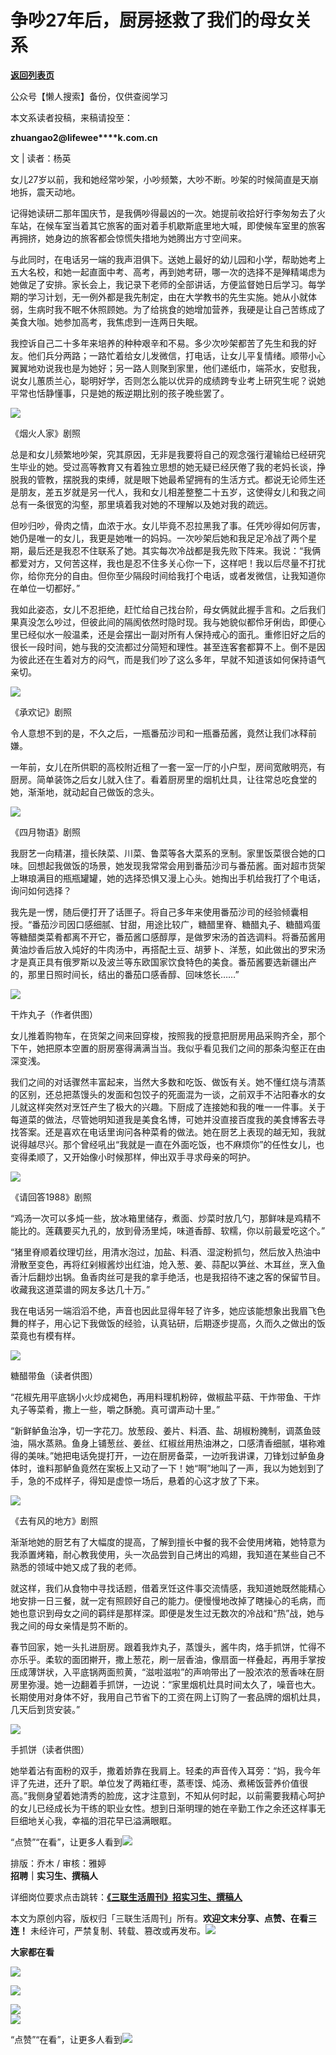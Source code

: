 # 争吵27年后，厨房拯救了我们的母女关系

[**返回列表页**](/gzh/三联生活周刊)

公众号【懒人搜索】备份，仅供查阅学习

本文系读者投稿，来稿请投至：

**zhuangao2@lifewee****k.com.cn**

文 | 读者：杨英

女儿27岁以前，我和她经常吵架，小吵频繁，大吵不断。吵架的时候简直是天崩地拆，震天动地。

记得她读研二那年国庆节，是我俩吵得最凶的一次。她提前收拾好行李匆匆去了火车站，在候车室当着其它旅客的面对着手机歇斯底里地大喊，即使候车室里的旅客再拥挤，她身边的旅客都会惊慌失措地为她腾出方寸空间来。

与此同时，在电话另一端的我声泪俱下。送她上最好的幼儿园和小学，帮助她考上五大名校，和她一起直面中考、高考，再到她考研，哪一次的选择不是殚精竭虑为她做足了安排。家长会上，我记录下老师的全部讲话，方便监督她日后学习。每学期的学习计划，无一例外都是我先制定，由在大学教书的先生实施。她从小就体弱，生病时我不眠不休照顾她。为了给挑食的她增加营养，我硬是让自己苦练成了美食大咖。她参加高考，我焦虑到一连两日失眠。

我控诉自己二十多年来培养的种种艰辛和不易。多少次吵架都苦了先生和我的好友。他们兵分两路；一路忙着给女儿发微信，打电话，让女儿平复情绪。顺带小心翼翼地劝说我也是为她好；另一路人则聚到家里，他们递纸巾，端茶水，安慰我，说女儿蕙质兰心，聪明好学，否则怎么能以优异的成绩跨专业考上研究生呢？说她平常也恬静懂事，只是她的叛逆期比别的孩子晚些罢了。

![](https://mmbiz.qpic.cn/mmbiz_jpg/WPoucdN9TtYqQD4p7UzIoO9olVFc5Hm79ZKre1RZuH8caxMobTM6IMbh9ENFsUJIJsq06e8eicJp3VZ3U6y1wmA/640?wx_fmt=jpeg&from;=appmsg)

《烟火人家》剧照

总是和女儿频繁地吵架，究其原因，无非是我要将自己的观念强行灌输给已经研究生毕业的她。受过高等教育又有着独立思想的她无疑已经厌倦了我的老妈长谈，挣脱我的管教，摆脱我的束缚，就是眼下她最希望拥有的生活方式。都说无论师生还是朋友，差五岁就是另一代人，我和女儿相差整整二十五岁，这使得女儿和我之间总有一条很宽的沟壑，那里填着我对她的不理解以及她对我的疏远。

但吵归吵，骨肉之情，血浓于水。女儿毕竟不忍拉黑我了事。任凭吵得如何厉害，她仍是唯一的女儿，我更是她唯一的妈妈。一次吵架后她和我足足冷战了两个星期，最后还是我忍不住联系了她。其实每次冷战都是我先败下阵来。我说：“我俩都爱对方，又何苦这样，我也是忍不住多关心你一下，这样吧！我以后尽量不打扰你，给你充分的自由。但你至少隔段时间给我打个电话，或者发微信，让我知道你在单位一切都好。”

我如此姿态，女儿不忍拒绝，赶忙给自己找台阶，母女俩就此握手言和。之后我们果真没怎么吵过，但彼此间的隔阂依然时隐时现。我与她貌似都伶牙俐齿，即便心里已经似水一般温柔，还是会摆出一副对所有人保持戒心的面孔。重修旧好之后的很长一段时间，她与我的交流都过分简短和理性。甚至连客套都算不上。倒不是因为彼此还在生着对方的闷气，而是我们吵了这么多年，早就不知道该如何保持语气亲切。

![](https://mmbiz.qpic.cn/mmbiz_jpg/WPoucdN9TtYqQD4p7UzIoO9olVFc5Hm7eO6FwJmdl43R8lxAlvnzQPgpKMibcY2Tpr0ZBbAXkcekmNeCcribDxsw/640?wx_fmt=jpeg&from;=appmsg)

《承欢记》剧照

令人意想不到的是，不久之后，一瓶番茄沙司和一瓶番茄酱，竟然让我们冰释前嫌。

一年前，女儿在所供职的高校附近租了一套一室一厅的小户型，房间宽敞明亮，有厨房。简单装饰之后女儿就入住了。看着厨房里的烟机灶具，让往常总吃食堂的她，渐渐地，就动起自己做饭的念头。

![](https://mmbiz.qpic.cn/mmbiz_jpg/WPoucdN9TtYqQD4p7UzIoO9olVFc5Hm7FgxyvTef46qolKHbYaO8OicDjREZ7n4XWRvMmpmTJYRM0sNKwJb9oSA/640?wx_fmt=jpeg&from;=appmsg)

《四月物语》剧照

我厨艺一向精湛，擅长陕菜、川菜、鲁菜等各大菜系的烹制。家里饭菜很合她的口味。回想起我做饭的场景，她发现我常常会用到番茄沙司与番茄酱。面对超市货架上琳琅满目的瓶瓶罐罐，她的选择恐惧又漫上心头。她掏出手机给我打了个电话，询问如何选择？

我先是一愣，随后便打开了话匣子。将自己多年来使用番茄沙司的经验倾囊相授。“番茄沙司因口感细腻、甘甜，用途比较广，糖醋里脊、糖醋丸子、糖醋鸡蛋等糖醋类菜肴都离不开它，番茄酱口感醇厚，是做罗宋汤的首选调料。将番茄酱用黄油炒香后放入炖好的牛肉汤中，再搭配土豆、胡萝卜、洋葱，如此做出的罗宋汤才是真正具有俄罗斯以及波兰等东欧国家饮食特色的美食。番茄酱要选新疆出产的，那里日照时间长，结出的番茄口感香醇、回味悠长……”

![](https://mmbiz.qpic.cn/mmbiz_png/WPoucdN9TtYqQD4p7UzIoO9olVFc5Hm7ekQQIk5UqOr900tqEptvo9ZVYBvzbgK7RfgXJyWbia8AicH9OfGHoAibg/640?wx_fmt=png&from;=appmsg)

干炸丸子（作者供图）

女儿推着购物车，在货架之间来回穿梭，按照我的授意把厨房用品采购齐全，那个下午，她把原本空置的厨房塞得满满当当。我似乎看见我们之间的那条沟壑正在由深变浅。

我们之间的对话骤然丰富起来，当然大多数和吃饭、做饭有关。她不懂红烧与清蒸的区别，还总把蒸馒头的发面和包饺子的死面混为一谈，之前双手不沾阳春水的女儿就这样突然对烹饪产生了极大的兴趣。下厨成了连接她和我的唯一一件事。关于每道菜的做法，尽管她明知道我是美食名博，可她并没直接百度我的美食博客去寻找答案。还是喜欢在电话里询问各种菜肴的做法。她在厨艺上表现的越无知，我就说得越尽兴。那个曾经吼出“我就是一直在外面吃饭，也不麻烦你”的任性女儿，也变得柔顺了，又开始像小时候那样，伸出双手寻求母亲的呵护。

![](https://mmbiz.qpic.cn/mmbiz_jpg/WPoucdN9TtYqQD4p7UzIoO9olVFc5Hm7TjiaNicjFx4grJm4szFoYjgQEB8D5zgGQqmcb0wCibIR8K969nEQ2047A/640?wx_fmt=jpeg&from;=appmsg)

《请回答1988》剧照

“鸡汤一次可以多炖一些，放冰箱里储存，煮面、炒菜时放几勺，那鲜味是鸡精不能比的。莲藕要买九孔的，放到骨汤里炖，味道香醇、软糯，你以前最爱吃这个。”

“猪里脊顺着纹理切丝，用清水泡过，加盐、料酒、湿淀粉抓匀，然后放入热油中滑散至变色，再将红剁椒酱炒出红油，炝入葱、姜、蒜配以笋丝、木耳丝，烹入鱼香汁后翻炒出锅。鱼香肉丝可是我的拿手绝活，也是我招待不速之客的保留节目。收藏我这道菜谱的网友多达几十万。”

我在电话另一端滔滔不绝，声音也因此显得年轻了许多，她应该能想象出我眉飞色舞的样子，用心记下我做饭的经验，认真钻研，后期逐步提高，久而久之做出的饭菜竟也有模有样。

![](https://mmbiz.qpic.cn/mmbiz_png/WPoucdN9TtYqQD4p7UzIoO9olVFc5Hm77YQtISnVEdxpW5k9DCEKK5h3OVb21ehR5ItnGsXAg3YsBicKyZQYHAQ/640?wx_fmt=png&from;=appmsg)

糖醋带鱼（读者供图）

“花椒先用平底锅小火炒成褐色，再用料理机粉碎，做椒盐平菇、干炸带鱼、干炸丸子等菜肴，撒上一些，嚼之酥脆。真可谓声动十里。”

“新鲜鲈鱼治净，切一字花刀。放葱段、姜片、料酒、盐、胡椒粉腌制，调蒸鱼豉油，隔水蒸熟。鱼身上铺葱丝、姜丝、红椒丝用热油淋之，口感清香细腻，堪称难得的美味。”她把电话免提打开，一边在厨房备菜，一边听我讲课，刀锋划过鲈鱼身体时，谁料那鲈鱼竟然在案板上又动了一下！她“啊”地叫了一声，我以为她划到了手，急的不成样子，得知是虚惊一场后，悬着的心这才放了下来。

![](https://mmbiz.qpic.cn/mmbiz_jpg/WPoucdN9TtYqQD4p7UzIoO9olVFc5Hm7hSCicicibMV084Cpa1omicpDSq8Z5IV2x1GpmJ0cVHrkSdO3AMXKyMURXQ/640?wx_fmt=jpeg&from;=appmsg)

《去有风的地方》剧照

渐渐地她的厨艺有了大幅度的提高，了解到擅长中餐的我不会使用烤箱，她特意为我添置烤箱，耐心教我使用，头一次品尝到自己烤出的鸡翅，我知道在某些自己不熟悉的领域中她又成了我的老师。

就这样，我们从食物中寻找话题，借着烹饪这件事交流情感，我知道她既然能精心地安排一日三餐，就一定有照顾好自己的能力。便慢慢地改掉了瞎操心的毛病，而她也意识到母女之间的羁绊是那样深。即便是发生过无数次的冷战和“热”战，她与我之间的母女亲情是剪不断的。

春节回家，她一头扎进厨房。跟着我炸丸子，蒸馒头，酱牛肉，烙手抓饼，忙得不亦乐乎。柔软的面团擀开，撒上葱花，刷一层香油，像扇面一样叠起，再用手掌按压成薄饼状，入平底锅两面煎黄，“滋啦滋啦”的声响带出了一股浓浓的葱香味在厨房里弥漫。她一边翻着手抓饼，一边说：“家里烟机灶具时间太久了，噪音也大。长期使用对身体不好，我用自己节省下的工资在网上订购了一套品牌的烟机灶具，几天后到货安装。”

![](https://mmbiz.qpic.cn/mmbiz_png/WPoucdN9TtYqQD4p7UzIoO9olVFc5Hm7PbnhNNSsViaZgzGu6xVWHUbicKNS5MY795cUyeUtUgHcMV0FwdWZbxmQ/640?wx_fmt=png&from;=appmsg)

手抓饼（读者供图）

她举着沾有面粉的双手，撒着娇靠在我肩上。轻柔的声音传入耳旁：“妈，我今年评了先进，还升了职。单位发了两箱红枣，蒸枣馍、炖汤、煮稀饭营养价值很高。”我侧身望着她清秀的脸庞，这才注意到，不知从何时起，以前需要我精心呵护的女儿已经成长为干练的职业女性。想到日渐明理的她在辛勤工作之余还这样事无巨细地关心我，幸福的泪花早已溢满眼眶。

“点赞”“在看”，让更多人看到![](https://mmbiz.qpic.cn/mmbiz_gif/c2Sib3Mp7pON9hkSZwdTibRHNZSMPyiapUCHJwlyoZVBC3SfmPmF0VKjkm3NiaToQloHFJ6icyicqZnqgXp6pSQJt5gg/640?wx_fmt=gif&from;=appmsg&wxfrom;=5&wx;_lazy=1&tp;=wxpic)  
  
  
  
  
  
排版：乔木 / 审核：雅婷  
**招聘｜实习生、撰稿人**  

详细岗位要求点击跳转：**[《三联生活周刊》招实习生、撰稿人](http://mp.weixin.qq.com/s?__biz=MTc5MTU3NTYyMQ==&mid=2651136871&idx=3&sn=f1c0777fe9d31881e5dfca68ebc2937f&chksm=5907324d6e70bb5b3546dfe1c7b31b5fe05664bebbf36356ba9a1a352e0678444cad62875ad4&scene=21#wechat_redirect)**

本文为原创内容，版权归「三联生活周刊」所有。**欢迎文末分享、点赞、在看三连！**
未经许可，严禁复制、转载、篡改或再发布。![](https://mmbiz.qpic.cn/sz_mmbiz_png/Gg7Qtoh7Aic9ZTmAdCc80b4nD7xicgPt863QWU7oNswDx19XrjfTtSl8QwatY2EEZGuNd1WRRiapDZjcDhTnNYmBg/640?wx_fmt=other&wxfrom;=5&wx;_lazy=1&wx;_co=1&retryload;=1&tp;=webp)

**大家都在看**

  
[![](https://mmbiz.qpic.cn/mmbiz_jpg/c2Sib3Mp7pOOproFGvSxzTYJ6FpygxsHUo4lBibWHRnyHVickO3ondBNZ8JTryAG5KLSPAkjkHGPPialZZmvA5qoiaA/640?wx_fmt=other&from;=appmsg&wxfrom;=5&wx;_lazy=1&wx;_co=1&tp;=webp)](https://mp.weixin.qq.com/s?__biz=MTc5MTU3NTYyMQ==&mid=2651493791&idx=1&sn=30fd7353a9419287419aadf51b2e7382&scene=21#wechat_redirect)

[![](https://mmbiz.qpic.cn/mmbiz_jpg/c2Sib3Mp7pOOproFGvSxzTYJ6FpygxsHUKiciap9PhQhetkAkGibia7Sic2DXTRHfqBlNbWPic1p7wEzJGCZIrNdibo3MQ/640?wx_fmt=other&from;=appmsg&wxfrom;=5&wx;_lazy=1&wx;_co=1&tp;=webp)](https://mp.weixin.qq.com/s?__biz=MTc5MTU3NTYyMQ==&mid=2651494341&idx=1&sn=c984cd92e9162b12833ef9c3de130ffb&scene=21#wechat_redirect)

  
![](https://mmbiz.qpic.cn/sz_mmbiz_png/Gg7Qtoh7Aic9ZTmAdCc80b4nD7xicgPt86k1kgpU51hWCHjV92ryhVW35PLCvLhxLw9XDhXjgeDyZhHSx5EbRcfg/640?wx_fmt=png&wxfrom;=5&wx;_lazy=1&wx;_co=1&retryload;=2&tp;=wxpic)  
[![](https://mmbiz.qpic.cn/mmbiz_jpg/c2Sib3Mp7pONuwrdetOsWUZLdDE1J39mLibBBe0vPzCKS1topq8p9JgG9O86KDCNS3SZl7Paa1d80gvHIBg9C0cw/640?wx_fmt=jpeg&from;=appmsg&wxfrom;=5&wx;_lazy=1&wx;_co=1&tp;=wxpic)]()  
  
“点赞”“在看”，让更多人看到![](https://mmbiz.qpic.cn/mmbiz_gif/c2Sib3Mp7pON9hkSZwdTibRHNZSMPyiapUCHJwlyoZVBC3SfmPmF0VKjkm3NiaToQloHFJ6icyicqZnqgXp6pSQJt5gg/640?wx_fmt=gif&from;=appmsg&wxfrom;=5&wx;_lazy=1&tp;=wxpic)

